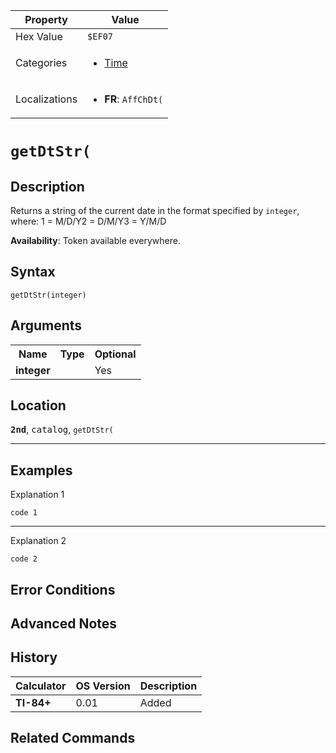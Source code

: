 | Property      | Value |
|---------------|-------|
| Hex Value     | `$EF07`|
| Categories    | <ul><li>[Time](<../categories/Time.md>)</li></ul> |
| Localizations | <ul><li><b>FR</b>: `AffChDt(`</li></ul> |

# `getDtStr(`

## Description
Returns a string of the current date in the format specified by `integer`, where:
1 = M/D/Y2 = D/M/Y3 = Y/M/D


<b>Availability</b>: Token available everywhere.

## Syntax
`getDtStr(integer)`

## Arguments
<table>
<tr><th>Name</th><th>Type</th><th>Optional</th></tr>

<tr><td><b>integer</b></td><td></td><td>Yes</td></tr>

</table>

## Location
<tt><kbd><b>2nd</b></kbd></tt>, <kbd>catalog</kbd>, `getDtStr(`
<hr>

## Examples

Explanation 1
```ti-basic
code 1
```
---
Explanation 2
```ti-basic
code 2
```

## Error Conditions


## Advanced Notes


## History
| Calculator | OS Version | Description |
|------------|------------|-------------|
| <b>TI-84+</b> | 0.01 | Added |

## Related Commands

